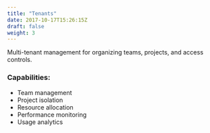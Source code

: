 ```yaml
---
title: "Tenants"
date: 2017-10-17T15:26:15Z
draft: false
weight: 3
---
```


Multi-tenant management for organizing teams, projects, and access controls.

### Capabilities:
*	Team management
*	Project isolation
*	Resource allocation
*	Performance monitoring
*	Usage analytics

